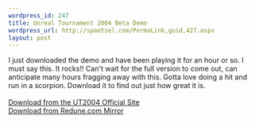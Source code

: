```yaml
--- 
wordpress_id: 247
title: Unreal Tournament 2004 Beta Demo
wordpress_url: http://spaetzel.com/PermaLink,guid,427.aspx
layout: post
---
```

I just downloaded the demo and have been playing it for an hour or so. I must say this. It rocks!! Can't wait for the full version to come out, can anticipate many hours fragging away with this. Gotta love doing a hit and run in a scorpion. Download it to find out just how great it is.<br />
        <br />
        <a href="http://www.unrealtournament.com/ut2004/downloads.php">Download from the UT2004
        Official Site</a>
        <br />
        <a href="http://www.redune.com/downloads/ut2004-betademo.exe">Download from Redune.com
        Mirror</a><img width="0" height="0" src="http://spaetzel.com/aggbug.ashx?id=427" />
